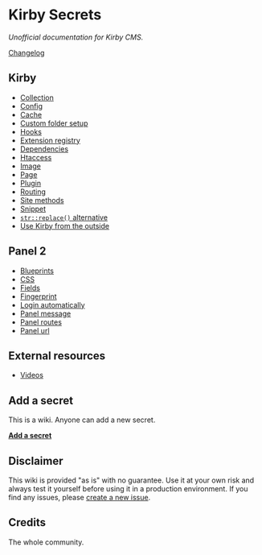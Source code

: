 # Kirby Secrets

*Unofficial documentation for Kirby CMS.*

[Changelog](Changelog)

## Kirby

- [Collection](Collection)
- [Config](Global-data)
- [Cache](Cache)
- [Custom folder setup](Custom-folder-setup)
- [Hooks](Hooks)
- [Extension registry](Extension-registry)
- [Dependencies](Dependencies)
- [Htaccess](Htaccess)
- [Image](Image)
- [Page](Page)
- [Plugin](Plugin)
- [Routing](Routing)
- [Site methods](Site-methods)
- [Snippet](Snippet)
- [`str::replace()` alternative](Str-replace)
- [Use Kirby from the outside](Use-kirby-from-the-outside)

## Panel 2

- [Blueprints](Panel2-blueprints)
- [CSS](Panel2-css)
- [Fields](Panel2-fields)
- [Fingerprint](Fingerprint)
- [Login automatically](Panel-login-automatically)
- [Panel message](Panel-messages)
- [Panel routes](Panel2-routes)
- [Panel url](Panel2-url)

## External resources

- [Videos](videos)

## Add a secret

This is a wiki. Anyone can add a new secret.

**[Add a secret](https://github.com/jenstornell/kirby-secrets/issues/new)**

## Disclaimer

This wiki is provided "as is" with no guarantee. Use it at your own risk and always test it yourself before using it in a production environment. If you find any issues, please [create a new issue](https://github.com/jenstornell/kirby-secrets/issues/new).

## Credits

The whole community.
